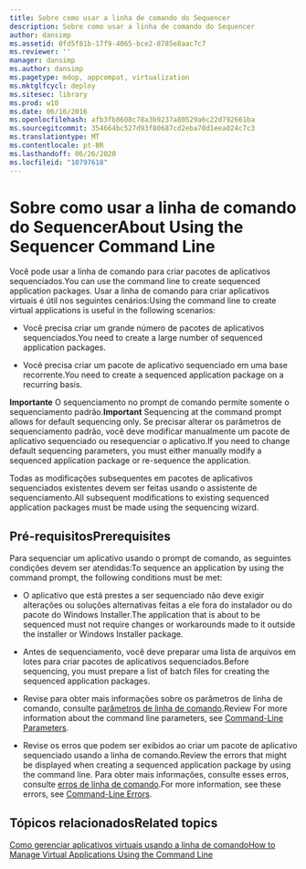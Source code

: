 ```yaml
---
title: Sobre como usar a linha de comando do Sequencer
description: Sobre como usar a linha de comando do Sequencer
author: dansimp
ms.assetid: 0fd5f81b-17f9-4065-bce2-8785e8aac7c7
ms.reviewer: ''
manager: dansimp
ms.author: dansimp
ms.pagetype: mdop, appcompat, virtualization
ms.mktglfcycl: deploy
ms.sitesec: library
ms.prod: w10
ms.date: 06/16/2016
ms.openlocfilehash: afb3fb8608c78a3b9237a80529a6c22d792661ba
ms.sourcegitcommit: 354664bc527d93f80687cd2eba70d1eea024c7c3
ms.translationtype: MT
ms.contentlocale: pt-BR
ms.lasthandoff: 06/26/2020
ms.locfileid: "10797618"
---
```

# <span data-ttu-id="8f23b-103">Sobre como usar a linha de comando do Sequencer</span><span class="sxs-lookup"><span data-stu-id="8f23b-103">About Using the Sequencer Command Line</span></span>


<span data-ttu-id="8f23b-104">Você pode usar a linha de comando para criar pacotes de aplicativos sequenciados.</span><span class="sxs-lookup"><span data-stu-id="8f23b-104">You can use the command line to create sequenced application packages.</span></span> <span data-ttu-id="8f23b-105">Usar a linha de comando para criar aplicativos virtuais é útil nos seguintes cenários:</span><span class="sxs-lookup"><span data-stu-id="8f23b-105">Using the command line to create virtual applications is useful in the following scenarios:</span></span>

-   <span data-ttu-id="8f23b-106">Você precisa criar um grande número de pacotes de aplicativos sequenciados.</span><span class="sxs-lookup"><span data-stu-id="8f23b-106">You need to create a large number of sequenced application packages.</span></span>

-   <span data-ttu-id="8f23b-107">Você precisa criar um pacote de aplicativo sequenciado em uma base recorrente.</span><span class="sxs-lookup"><span data-stu-id="8f23b-107">You need to create a sequenced application package on a recurring basis.</span></span>

<span data-ttu-id="8f23b-108">**Importante**  O sequenciamento no prompt de comando permite somente o sequenciamento padrão.</span><span class="sxs-lookup"><span data-stu-id="8f23b-108">**Important** Sequencing at the command prompt allows for default sequencing only.</span></span> <span data-ttu-id="8f23b-109">Se precisar alterar os parâmetros de sequenciamento padrão, você deve modificar manualmente um pacote de aplicativo sequenciado ou resequenciar o aplicativo.</span><span class="sxs-lookup"><span data-stu-id="8f23b-109">If you need to change default sequencing parameters, you must either manually modify a sequenced application package or re-sequence the application.</span></span>

 

<span data-ttu-id="8f23b-110">Todas as modificações subsequentes em pacotes de aplicativos sequenciados existentes devem ser feitas usando o assistente de sequenciamento.</span><span class="sxs-lookup"><span data-stu-id="8f23b-110">All subsequent modifications to existing sequenced application packages must be made using the sequencing wizard.</span></span>

## <span data-ttu-id="8f23b-111">Pré-requisitos</span><span class="sxs-lookup"><span data-stu-id="8f23b-111">Prerequisites</span></span>


<span data-ttu-id="8f23b-112">Para sequenciar um aplicativo usando o prompt de comando, as seguintes condições devem ser atendidas:</span><span class="sxs-lookup"><span data-stu-id="8f23b-112">To sequence an application by using the command prompt, the following conditions must be met:</span></span>

-   <span data-ttu-id="8f23b-113">O aplicativo que está prestes a ser sequenciado não deve exigir alterações ou soluções alternativas feitas a ele fora do instalador ou do pacote do Windows Installer.</span><span class="sxs-lookup"><span data-stu-id="8f23b-113">The application that is about to be sequenced must not require changes or workarounds made to it outside the installer or Windows Installer package.</span></span>

-   <span data-ttu-id="8f23b-114">Antes de sequenciamento, você deve preparar uma lista de arquivos em lotes para criar pacotes de aplicativos sequenciados.</span><span class="sxs-lookup"><span data-stu-id="8f23b-114">Before sequencing, you must prepare a list of batch files for creating the sequenced application packages.</span></span>

-   <span data-ttu-id="8f23b-115">Revise para obter mais informações sobre os parâmetros de linha de comando, consulte [parâmetros de linha de comando](command-line-parameters.md).</span><span class="sxs-lookup"><span data-stu-id="8f23b-115">Review For more information about the command line parameters, see [Command-Line Parameters](command-line-parameters.md).</span></span>

-   <span data-ttu-id="8f23b-116">Revise os erros que podem ser exibidos ao criar um pacote de aplicativo sequenciado usando a linha de comando.</span><span class="sxs-lookup"><span data-stu-id="8f23b-116">Review the errors that might be displayed when creating a sequenced application package by using the command line.</span></span> <span data-ttu-id="8f23b-117">Para obter mais informações, consulte esses erros, consulte [erros de linha de comando](command-line-errors.md).</span><span class="sxs-lookup"><span data-stu-id="8f23b-117">For more information, see these errors, see [Command-Line Errors](command-line-errors.md).</span></span>

## <span data-ttu-id="8f23b-118">Tópicos relacionados</span><span class="sxs-lookup"><span data-stu-id="8f23b-118">Related topics</span></span>


[<span data-ttu-id="8f23b-119">Como gerenciar aplicativos virtuais usando a linha de comando</span><span class="sxs-lookup"><span data-stu-id="8f23b-119">How to Manage Virtual Applications Using the Command Line</span></span>](how-to-manage-virtual-applications-using-the-command-line.md)

 

 






